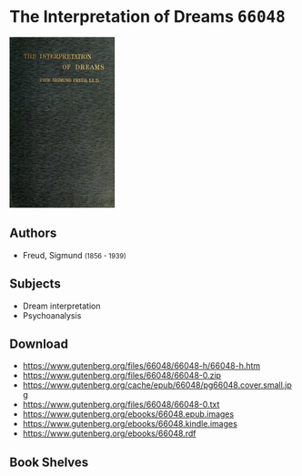 # The Interpretation of Dreams <kbd>66048</kbd>

![](./cover.medium.jpg "")

## Authors


 - Freud, Sigmund <small>(1856 - 1939)</small>

## Subjects


 - Dream interpretation
 - Psychoanalysis

## Download


 - https://www.gutenberg.org/files/66048/66048-h/66048-h.htm
 - https://www.gutenberg.org/files/66048/66048-0.zip
 - https://www.gutenberg.org/cache/epub/66048/pg66048.cover.small.jpg
 - https://www.gutenberg.org/files/66048/66048-0.txt
 - https://www.gutenberg.org/ebooks/66048.epub.images
 - https://www.gutenberg.org/ebooks/66048.kindle.images
 - https://www.gutenberg.org/ebooks/66048.rdf

## Book Shelves


